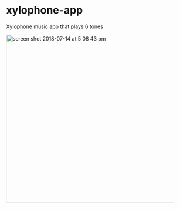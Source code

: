 # xylophone-app
Xylophone music app that plays 6 tones

<img width="458" alt="screen shot 2018-07-14 at 5 08 43 pm" src="https://user-images.githubusercontent.com/20943101/42976896-1f8d8ff2-8b79-11e8-9901-20f4d964da6c.png">
